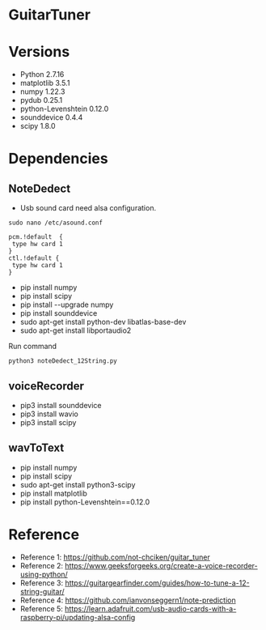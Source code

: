# GuitarTuner

# Versions
* Python  2.7.16
* matplotlib         3.5.1
* numpy              1.22.3
* pydub              0.25.1
* python-Levenshtein 0.12.0
* sounddevice        0.4.4
* scipy              1.8.0



# Dependencies
## NoteDedect

* Usb sound card need alsa configuration.
```
sudo nano /etc/asound.conf

pcm.!default  {
 type hw card 1
}
ctl.!default {
 type hw card 1
}
```
* pip install numpy
* pip install scipy
* pip install --upgrade numpy 
* pip install sounddevice
* sudo apt-get install python-dev libatlas-base-dev
* sudo apt-get install libportaudio2

Run command
```
python3 noteDedect_12String.py
```

## voiceRecorder
* pip3 install sounddevice
* pip3 install wavio
* pip3 install scipy
 
## wavToText
* pip install numpy
* pip install scipy
* sudo apt-get install python3-scipy
* pip install matplotlib
* pip install python-Levenshtein==0.12.0

# Reference
* Reference 1: https://github.com/not-chciken/guitar_tuner
* Reference 2: https://www.geeksforgeeks.org/create-a-voice-recorder-using-python/
* Reference 3: https://guitargearfinder.com/guides/how-to-tune-a-12-string-guitar/
* Reference 4: https://github.com/ianvonseggern1/note-prediction
* Reference 5: https://learn.adafruit.com/usb-audio-cards-with-a-raspberry-pi/updating-alsa-config
